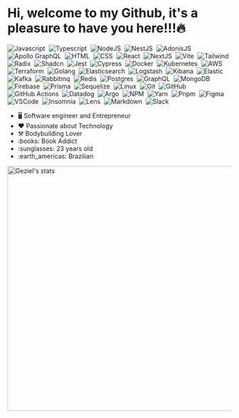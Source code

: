<h1>Hi, welcome to my Github, it's a pleasure to have you here!!!🔥</h1>

![Javascript](https://img.shields.io/badge/-Javascript-0D1117?style=flat&logo=javascript)&nbsp;
![Typescript](https://img.shields.io/badge/-Typescript-0D1117?style=flat&logo=typescript)&nbsp;
![NodeJS](https://img.shields.io/badge/-Node-0D1117?style=flat&logo=node.js)&nbsp;
![NestJS](https://img.shields.io/badge/-Nest-0D1117?style=flat&logo=nestjs&logoColor=red)&nbsp;
![AdonisJS](https://img.shields.io/badge/-Adonis-0D1117?style=flat&logo=adonisjs)&nbsp;
![Apollo GraphQL](https://img.shields.io/badge/-ApolloGraphQL-0D1117?style=flat&logo=apollo-graphql)&nbsp;
![HTML](https://img.shields.io/badge/-HTML-0D1117?style=flat&logo=HTML5)&nbsp;
![CSS](https://img.shields.io/badge/-CSS-0D1117?style=flat&logo=CSS3&logoColor=1572B6)&nbsp;
![React](https://img.shields.io/badge/-React-0D1117?style=flat&logo=react)&nbsp;
![NextJS](https://img.shields.io/badge/-Next-0D1117?style=flat&logo=next.js)&nbsp;
![Vite](https://img.shields.io/badge/-Vite-0D1117?style=flat&logo=vite)&nbsp;
![Tailwind](https://img.shields.io/badge/-Tailwind-0D1117?style=flat&logo=tailwind-css)&nbsp;
![Radix](https://img.shields.io/badge/-Radix-0D1117?style=flat&logo=radix-ui)&nbsp;
![Shadcn](https://img.shields.io/badge/-Shadcn-0D1117?style=flat&logo=shadcn/ui)&nbsp;
![Jest](https://img.shields.io/badge/-Jest-0D1117?style=flat&logo=jest&logoColor=yellow)&nbsp;
![Cypress](https://img.shields.io/badge/-Cypress-0D1117?style=flat&logo=cypress&logoColor=blue)&nbsp;
![Docker](https://img.shields.io/badge/-Docker-0D1117?style=flat&logo=docker)&nbsp;
![Kubernetes](https://img.shields.io/badge/-Kubernetes-0D1117?style=flat&logo=kubernetes)&nbsp;
![AWS](https://img.shields.io/badge/-AWS-0D1117?style=flat&logo=amazon-web-services&logoColor=orange)&nbsp;
![Terraform](https://img.shields.io/badge/-Terraform-0D1117?style=flat&logo=terraform&logoColor=purple)&nbsp;
![Golang](https://img.shields.io/badge/-Golang-0D1117?style=flat&logo=go)&nbsp;
![Elasticsearch](https://img.shields.io/badge/-Elasticsearch-0D1117?style=flat&logo=elasticsearch&logoColor=green)&nbsp;
![Logstash](https://img.shields.io/badge/-Logstash-0D1117?style=flat&logo=logstash&logoColor=yellow)&nbsp;
![Kibana](https://img.shields.io/badge/-Kibana-0D1117?style=flat&logo=kibana&logoColor=pink)&nbsp;
![Elastic](https://img.shields.io/badge/-Elastic-0D1117?style=flat&logo=elastic)&nbsp;
![Kafka](https://img.shields.io/badge/-Kafka-0D1117?style=flat&logo=apache-kafka)&nbsp;
![Rabbitmq](https://img.shields.io/badge/-RabbitMQ-0D1117?style=flat&logo=rabbitmq)&nbsp;
![Redis](https://img.shields.io/badge/-Redis-0D1117?style=flat&logo=redis)&nbsp;
![Postgres](https://img.shields.io/badge/-PostgreSQL-0D1117?style=flat&logo=postgresql)&nbsp;
![GraphQL](https://img.shields.io/badge/-GraphQL-0D1117?style=flat&logo=graphql&logoColor=pink)&nbsp;
![MongoDB](https://img.shields.io/badge/-MongoDB-0D1117?style=flat&logo=mongodb)&nbsp;
![Firebase](https://img.shields.io/badge/-Firebase-0D1117?style=flat&logo=firebase)&nbsp;
![Prisma](https://img.shields.io/badge/-Prisma-0D1117?style=flat&logo=prisma)&nbsp;
![Sequelize](https://img.shields.io/badge/-Sequelize-0D1117?style=flat&logo=sequelize)&nbsp;
![Linux](https://img.shields.io/badge/-Linux-0D1117?style=flat&logo=linux)&nbsp;
![Git](https://img.shields.io/badge/-Git-0D1117?style=flat&logo=git)&nbsp;
![GitHub](https://img.shields.io/badge/-GitHub-0D1117?style=flat&logo=github)&nbsp;
![GitHub Actions](https://img.shields.io/badge/-GitHubActions-0D1117?style=flat&logo=github-actions)&nbsp;
![Datadog](https://img.shields.io/badge/-Datadog-0D1117?style=flat&logo=datadog)&nbsp;
![Argo](https://img.shields.io/badge/-Argo-0D1117?style=flat&logo=argo)&nbsp;
![NPM](https://img.shields.io/badge/-NPM-0D1117?style=flat&logo=npm)&nbsp;
![Yarn](https://img.shields.io/badge/-Yarn-0D1117?style=flat&logo=yarn)&nbsp;
![Pnpm](https://img.shields.io/badge/-Pnpm-0D1117?style=flat&logo=pnpm)&nbsp;
![Figma](https://img.shields.io/badge/-Figma-0D1117?style=flat&logo=figma)&nbsp;
![VSCode](https://img.shields.io/badge/-VSCode-0D1117?style=flat&logo=visual-studio-code&logoColor=blue)&nbsp;
![Insomnia](https://img.shields.io/badge/-Insomnia-0D1117?style=flat&logo=insomnia&logoColor=purple)&nbsp;
![Lens](https://img.shields.io/badge/-Lens-0D1117?style=flat&logo=lens)&nbsp;
![Markdown](https://img.shields.io/badge/-Markdown-0D1117?style=flat&logo=markdown)&nbsp;
![Slack](https://img.shields.io/badge/-Slack-0D1117?style=flat&logo=slack&logoColor=pink)&nbsp;

<ul>
  <li>🖥️ Software engineer and Entrepreneur
  <li>❤️ Passionate about Technology</li>
  <li>⚒️ Bodybuilding Lover</li>
  <li>:books: Book Addict</li>
  <li>:sunglasses: 23 years old</li>
  <li>:earth_americas: Brazilian</li>
</ul>

<img width="550em" src="https://github-readme-stats.vercel.app/api?username=gezielelyon&show_icons=true&theme=transparent" alt="Geziel's stats"/>

